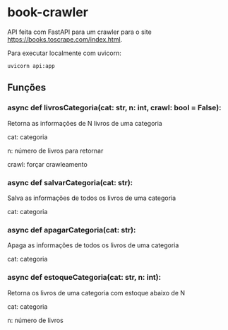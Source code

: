 # book-crawler
API feita com FastAPI para um crawler para o site https://books.toscrape.com/index.html.

Para executar localmente com uvicorn:
```
uvicorn api:app
```


## Funções
### async def livrosCategoria(cat: str, n: int, crawl: bool = False):

Retorna as informações de N livros de uma categoria

 cat: categoria
 
 n: número de livros para retornar
 
 crawl: forçar crawleamento
 


### async def salvarCategoria(cat: str):

Salva as informações de todos os livros de uma categoria

 cat: categoria
 


### async def apagarCategoria(cat: str):

Apaga as informações de todos os livros de uma categoria

 cat: categoria
 


### async def estoqueCategoria(cat: str, n: int):

Retorna os livros de uma categoria com estoque abaixo de N

 cat: categoria
 
 n: número de livros
 
